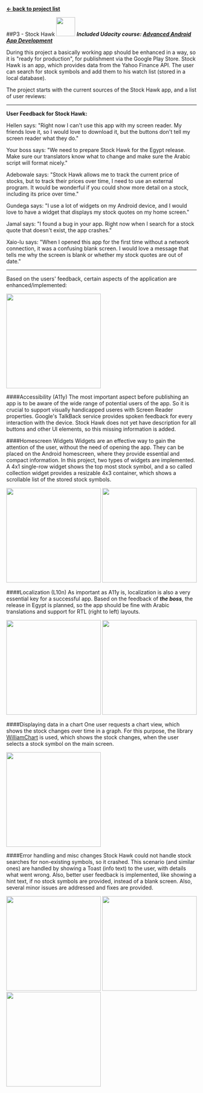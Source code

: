 **[← back to project list](README.md)**

##P3 - Stock Hawk  <img style="position: center;" src="https://github.com/alex-gru/android_dev_nanodegree_udacity/blob/master/p3-stockhawk/src/main/res/mipmap-xxxhdpi/ic_launcher.png" width="50">
***Included Udacity course: [Advanced Android App Development](https://www.udacity.com/course/advanced-android-app-development--ud855)***


During this project a basically working app should be enhanced in a way, so it is "ready for production", for publishment via the Google Play Store. Stock Hawk is an app, which provides data from the Yahoo Finance API. The user can search for stock symbols and add them to his watch list (stored in a local database). 

The project starts with the current sources of the Stock Hawk app, and a list of user reviews:

---------
**User Feedback for Stock Hawk:**

Hellen says:
"Right now I can't use this app with my screen reader. My friends love it, so I would love to download it, but the buttons don't tell my screen reader what they do."

Your boss says:
"We need to prepare Stock Hawk for the Egypt release. Make sure our translators know what to change and make sure the Arabic script will format nicely."

Adebowale says:
"Stock Hawk allows me to track the current price of stocks, but to track their prices over time, I need to use an external program. It would be wonderful if you could show more detail on a stock, including its price over time."

Gundega says:
"I use a lot of widgets on my Android device, and I would love to have a widget that displays my stock quotes on my home screen."

Jamal says:
"I found a bug in your app. Right now when I search for a stock quote that doesn't exist, the app crashes."

Xaio-lu says:
"When I opened this app for the first time without a network connection, it was a confusing blank screen. I would love a message that tells me why the screen is blank or whether my stock quotes are out of date."

---------

Based on the users' feedback, certain aspects of the application are enhanced/implemented:

<img style="position: center;" src="static/screenshots/P3 - Stock Hawk - Main.png" width="250">

####Accessibility (A11y)
The most important aspect before publishing an app is to be aware of the wide range of potential users of the app. So it is crucial to support visually handicapped useres with Screen Reader properties. Google's TalkBack service provides spoken feedback for every interaction with the device. Stock Hawk does not yet have description for all buttons and other UI elements, so this missing information is added. 

####Homescreen Widgets
Widgets are an effective way to gain the attention of the user, without the need of opening the app. They can be placed on the Android homescreen, where they provide essential and compact information. In this project, two types of widgets are implemented. A 4x1 single-row widget shows the top most stock symbol, and a so called collection widget provides a resizable 4x3 container, which shows a scrollable list of the stored stock symbols. 

<img style="position: center;" src="static/screenshots/P3 - Stock Hawk - Widgets_1.png" width="250">
<img style="position: center;" src="static/screenshots/P3 - Stock Hawk - Widgets_2.png" width="250">


####Localization (L10n)
As important as A11y is, localization is also a very essential key for a successful app. Based on the feedback of ***the boss***, the release in Egypt is planned, so the app should be fine with Arabic translations and support for RTL (right to left) layouts. 

<img style="position: center;" src="static/screenshots/P3 - Stock Hawk - RTL_1.png" width="250">
<img style="position: center;" src="static/screenshots/P3 - Stock Hawk - RTL_2.png" width="250">

####Displaying data in a chart
One user requests a chart view, which shows the stock changes over time in a graph. For this purpose, the library [WilliamChart](https://github.com/diogobernardino/WilliamChart) is used, which shows the stock changes, when the user selects a stock symbol on the main screen.

<img style="position: center;" src="static/screenshots/P3 - Stock Hawk - Graph.png" height="250">

####Error handling and misc changes
Stock Hawk could not handle stock searches for non-existing symbols, so it crashed. This scenario (and similar ones) are handled by showing a Toast (info text) to the user, with details what went wrong. Also, better user feedback is implemented, like showing a hint text, if no stock symbols are provided, instead of a blank screen. Also, several minor issues are addressed and fixes are provided.

<img style="position: center;" src="static/screenshots/P3 - Stock Hawk - Misc_1.png" width="250">
<img style="position: center;" src="static/screenshots/P3 - Stock Hawk - Misc_2.png" width="250">
<img style="position: center;" src="static/screenshots/P3 - Stock Hawk - Misc_3.png" width="250">
